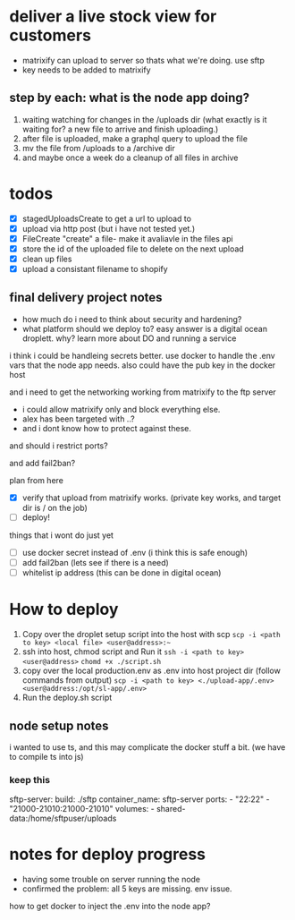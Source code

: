 # deliver a live stock view for customers

- matrixify can upload to server so thats what we're doing. use sftp
- key needs to be added to matrixify

## step by each: what is the node app doing?

1. waiting watching for changes in the /uploads dir (what exactly is it waiting for? a new file to arrive and finish uploading.)
2. after file is uploaded, make a graphql query to upload the file
3. mv the file from /uploads to a /archive dir
4. and maybe once a week do a cleanup of all files in archive

# todos

- [x] stagedUploadsCreate to get a url to upload to
- [x] upload via http post (but i have not tested yet.)
- [x] FileCreate "create" a file- make it avaliavle in the files api
- [x] store the id of the uploaded file to delete on the next upload
- [x] clean up files
- [x] upload a consistant filename to shopify

## final delivery project notes

- how much do i need to think about security and hardening?
- what platform should we deploy to?
  easy answer is a digital ocean droplett.
  why? learn more about DO and running a service

i think i could be handleing secrets better. use docker to handle the .env vars that the node app needs. also could have the pub key in the docker host

and i need to get the networking working from matrixify to the ftp server

- i could allow matrixify only and block everything else.
- alex has been targeted with ..?
- and i dont know how to protect against these.

and should i restrict ports?

and add fail2ban?

plan from here

- [x] verify that upload from matrixify works. (private key works, and target dir is / on the job)
- [ ] deploy!

things that i wont do just yet

- [ ] use docker secret instead of .env (i think this is safe enough)
- [ ] add fail2ban (lets see if there is a need)
- [ ] whitelist ip address (this can be done in digital ocean)

# How to deploy

1. Copy over the droplet setup script into the host with scp
   `scp -i <path to key> <local file> <user@address>:~`
2. ssh into host, chmod script and Run it
   `ssh -i <path to key> <user@address>`
   `chomd +x ./script.sh`
3. copy over the local production.env as .env into host project dir (follow commands from output)
   `scp -i <path to key> <./upload-app/.env> <user@address:/opt/sl-app/.env>`
4. Run the deploy.sh script

## node setup notes

i wanted to use ts, and this may complicate the docker stuff a bit. (we have to compile ts into js)

### keep this

sftp-server:
build: ./sftp
container_name: sftp-server
ports: - "22:22" - "21000-21010:21000-21010"
volumes: - shared-data:/home/sftpuser/uploads

# notes for deploy progress

- having some trouble on server running the node
- confirmed the problem: all 5 keys are missing. env issue.

how to get docker to inject the .env into the node app?
